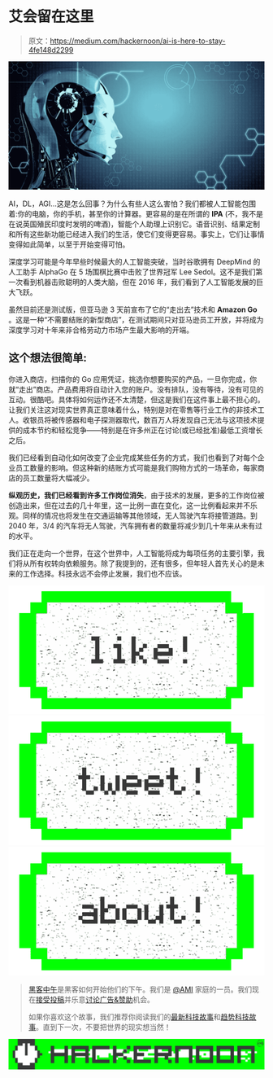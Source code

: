 # 艾会留在这里

> 原文：<https://medium.com/hackernoon/ai-is-here-to-stay-4fe148d2299>

![](img/9a1ed75fe01761ade2585dbfe43ff222.png)

AI，DL，AGI…这是怎么回事？为什么有些人这么害怕？我们都被人工智能包围着:你的电脑，你的手机，甚至你的计算器。更容易的是在所谓的 **IPA** (不，我不是在说英国殖民印度时发明的啤酒)，智能个人助理上识别它。语音识别、结果定制和所有这些新功能已经进入我们的生活，使它们变得更容易。事实上，它们让事情变得如此简单，以至于开始变得可怕。

深度学习可能是今年早些时候最大的人工智能突破，当时谷歌拥有 DeepMind 的人工助手 AlphaGo 在 5 场围棋比赛中击败了世界冠军 Lee Sedol。这不是我们第一次看到机器击败聪明的人类大脑，但在 2016 年，我们看到了人工智能发展的巨大飞跃。

虽然目前还是测试版，但亚马逊 3 天前宣布了它的“走出去”技术和 **Amazon Go** 。这是一种“不需要结账的新型商店”，在测试期间只对亚马逊员工开放，并将成为深度学习对十年来非合格劳动力市场产生最大影响的开端。

## 这个想法很简单:

你进入商店，扫描你的 Go 应用凭证，挑选你想要购买的产品，一旦你完成，你就“走出”商店。产品费用将自动计入您的账户。没有排队，没有等待，没有可见的互动。很酷吧。具体将如何运作还不太清楚，但这是我们在这件事上最不担心的。让我们关注这对现实世界真正意味着什么，特别是对在零售等行业工作的非技术工人。收银员将被传感器和电子探测器取代，数百万人将发现自己无法与这项技术提供的成本节约和轻松竞争——特别是在许多州正在讨论(或已经批准)最低工资增长之后。

我们已经看到自动化如何改变了企业完成某些任务的方式，我们也看到了对每个企业员工数量的影响。但这种新的结账方式可能是我们购物方式的一场革命，每家商店的员工数量将大幅减少。

**纵观历史，我们已经看到许多工作岗位消失**，由于技术的发展，更多的工作岗位被创造出来，但在过去的几十年里，这一比例一直在变化，这一比例看起来并不乐观。同样的情况也将发生在交通运输等其他领域，无人驾驶汽车将接管道路。到 2040 年，3/4 的汽车将无人驾驶，汽车拥有者的数量将减少到几十年来从未有过的水平。

我们正在走向一个世界，在这个世界中，人工智能将成为每项任务的主要引擎，我们将从所有权转向依赖服务。除了我提到的，还有很多，但年轻人首先关心的是未来的工作选择。科技永远不会停止发展，我们也不应该。

[![](img/50ef4044ecd4e250b5d50f368b775d38.png)](http://bit.ly/HackernoonFB)[![](img/979d9a46439d5aebbdcdca574e21dc81.png)](https://goo.gl/k7XYbx)[![](img/2930ba6bd2c12218fdbbf7e02c8746ff.png)](https://goo.gl/4ofytp)

> [黑客中午](http://bit.ly/Hackernoon)是黑客如何开始他们的下午。我们是 [@AMI](http://bit.ly/atAMIatAMI) 家庭的一员。我们现在[接受投稿](http://bit.ly/hackernoonsubmission)并乐意[讨论广告&赞助](mailto:partners@amipublications.com)机会。
> 
> 如果你喜欢这个故事，我们推荐你阅读我们的[最新科技故事](http://bit.ly/hackernoonlatestt)和[趋势科技故事](https://hackernoon.com/trending)。直到下一次，不要把世界的现实想当然！

![](img/be0ca55ba73a573dce11effb2ee80d56.png)